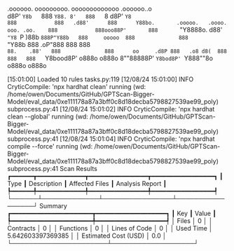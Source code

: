 

  .oooooo.    ooooooooo.   ooooooooooooo  .oooooo..o                                 
 d8P'  `Y8b   `888   `Y88. 8'   888   `8 d8P'    `Y8                                 
888            888   .d88'      888      Y88bo.       .ooooo.   .oooo.   ooo. .oo.   
888            888ooo88P'       888       `"Y8888o.  d88' `"Y8 `P  )88b  `888P"Y88b  
888     ooooo  888              888           `"Y88b 888        .oP"888   888   888  
`88.    .88'   888              888      oo     .d8P 888   .o8 d8(  888   888   888  
 `Y8bood8P'   o888o            o888o     8""88888P'  `Y8bod8P' `Y888""8o o888o o888o                                                        


                                                                   

[15:01:00] Loaded 10 rules                                                                                                                                                                                                                  tasks.py:119
[12/08/24 15:01:00] INFO     CryticCompile: 'npx hardhat clean' running (wd: /home/owen/Documents/GitHub/GPTScan-Bigger-Model/eval_data/0xe111178a87a3bff0c8d18decba5798827539ae99_poly)                                                subprocess.py:41
[12/08/24 15:01:02] INFO     CryticCompile: 'npx hardhat clean --global' running (wd: /home/owen/Documents/GitHub/GPTScan-Bigger-Model/eval_data/0xe111178a87a3bff0c8d18decba5798827539ae99_poly)                                       subprocess.py:41
[12/08/24 15:01:04] INFO     CryticCompile: 'npx hardhat compile --force' running (wd: /home/owen/Documents/GitHub/GPTScan-Bigger-Model/eval_data/0xe111178a87a3bff0c8d18decba5798827539ae99_poly)                                      subprocess.py:41
                      Scan Results                       
┏━━━━━━┳━━━━━━━━━━━━━┳━━━━━━━━━━━━━━━━┳━━━━━━━━━━━━━━━━━┓
┃ Type ┃ Description ┃ Affected Files ┃ Analysis Report ┃
┡━━━━━━╇━━━━━━━━━━━━━╇━━━━━━━━━━━━━━━━╇━━━━━━━━━━━━━━━━━┩
└──────┴─────────────┴────────────────┴─────────────────┘
                  Summary                   
┏━━━━━━━━━━━━━━━━━━━━━━┳━━━━━━━━━━━━━━━━━━━┓
┃ Key                  ┃ Value             ┃
┡━━━━━━━━━━━━━━━━━━━━━━╇━━━━━━━━━━━━━━━━━━━┩
│ Files                │ 0                 │
│ Contracts            │ 0                 │
│ Functions            │ 0                 │
│ Lines of Code        │ 0                 │
│ Used Time            │ 5.642603397369385 │
│ Estimated Cost (USD) │ 0.0               │
└──────────────────────┴───────────────────┘
